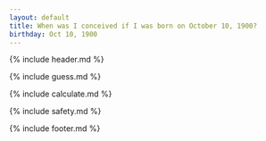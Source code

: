 ```yaml
---
layout: default
title: When was I conceived if I was born on October 10, 1900?
birthday: Oct 10, 1900
---
```


{% include header.md %}

{% include guess.md %}

{% include calculate.md %}

{% include safety.md %}

{% include footer.md %}



